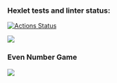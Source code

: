 ### Hexlet tests and linter status:
[![Actions Status](https://github.com/lisa000s/java-project-lvl1/workflows/hexlet-check/badge.svg)](https://github.com/lisa000s/java-project-lvl1/actions)

<a href="https://codeclimate.com/github/codeclimate/codeclimate/maintainability"><img src="https://api.codeclimate.com/v1/badges/a99a88d28ad37a79dbf6/maintainability" /></a>

### Even Number Game

<a href="https://asciinema.org/a/Q7kYlkB7YUVv1OYpeI6WEXVRu" target="_blank"><img src="https://asciinema.org/a/Q7kYlkB7YUVv1OYpeI6WEXVRu.svg" /></a>
